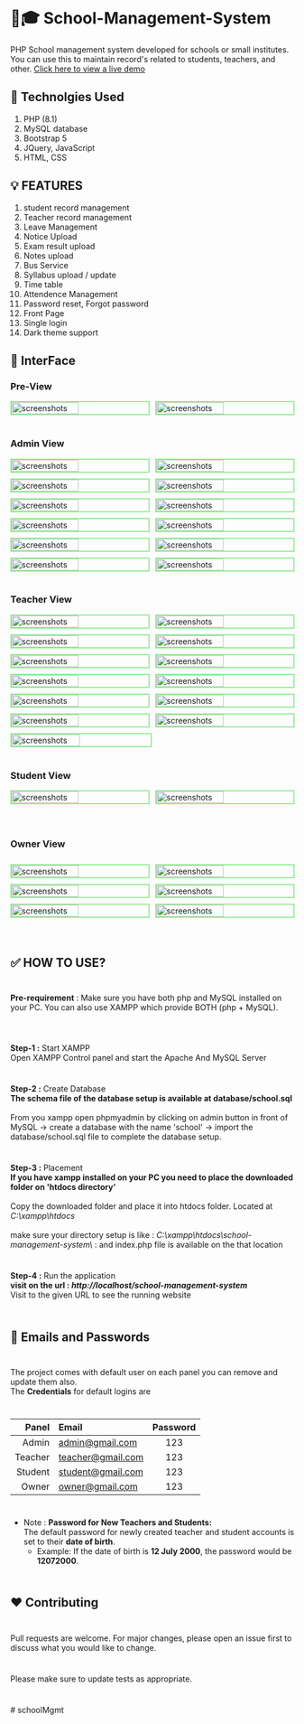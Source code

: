 # 🏫🎓 School-Management-System 
PHP School management system developed for schools or small institutes. You can use this to maintain record's related to students, teachers, and other. [Click here to view a live demo](http://school-management-system.000.pe/?i=1)



## 🥏 Technolgies Used 
  1. PHP (8.1) 
  2. MySQL database  
  3. Bootstrap 5
  4. JQuery, JavaScript
  5. HTML, CSS

## 💡 FEATURES 
  1. student record management
  2. Teacher record management 
  3. Leave Management
  4. Notice Upload 
  5. Exam result upload
  6. Notes upload
  7. Bus Service  
  8. Syllabus upload / update
  9. Time table
  10. Attendence Management
  11. Password reset, Forgot password
  12. Front Page 
  13. Single login
  14. Dark theme support

## 🦤 InterFace

### Pre-View
<div style="display: flex;flex-direction: column; grid-gap: 10px;">
     <div style="display: flex; grid-gap: 10px;">
        <img src="Overview/Interface/1.png" alt="screenshots" width="49%" style="border: 2px solid lightgreen"/>
        <img src="Overview/Interface/2.png" alt="screenshots" width="49%" style="border: 2px solid lightgreen"/>
    </div>
</div>
<br>

### Admin View
<div style="display: flex;flex-direction: column; grid-gap: 10px;">
   <div style="display: flex; grid-gap: 10px;">
        <img src="Overview/Admin/1.png" alt="screenshots" width="49%" style="border: 2px solid lightgreen"/>
        <img src="Overview/Admin/2.png" alt="screenshots" width="49%" style="border: 2px solid lightgreen"/>
    </div>
     <div style="display: flex; grid-gap: 10px;">
        <img src="Overview/Admin/3.png" alt="screenshots" width="49%" style="border: 2px solid lightgreen"/>
        <img src="Overview/Admin/4.png" alt="screenshots" width="49%" style="border: 2px solid lightgreen"/>
    </div>
     <div style="display: flex; grid-gap: 10px;">
        <img src="Overview/Admin/5.png" alt="screenshots" width="49%" style="border: 2px solid lightgreen"/>
        <img src="Overview/Admin/6.png" alt="screenshots" width="49%" style="border: 2px solid lightgreen"/>
    </div>
     <div style="display: flex; grid-gap: 10px;">
        <img src="Overview/Admin/7.png" alt="screenshots" width="49%" style="border: 2px solid lightgreen"/>
        <img src="Overview/Admin/8.png" alt="screenshots" width="49%" style="border: 2px solid lightgreen"/>
    </div>
    <div style="display: flex; grid-gap: 10px;">
        <img src="Overview/Admin/9.png" alt="screenshots" width="49%" style="border: 2px solid lightgreen"/>
        <img src="Overview/Admin/10.png" alt="screenshots" width="49%" style="border: 2px solid lightgreen"/>
    </div>
    <div style="display: flex; grid-gap: 10px;">
        <img src="Overview/Admin/11.png" alt="screenshots" width="49%" style="border: 2px solid lightgreen"/>
        <img src="Overview/Admin/12.png" alt="screenshots" width="49%" style="border: 2px solid lightgreen"/>
    </div>
</div>
<br>

### Teacher View
<div style="display: flex;flex-direction: column; grid-gap: 10px;">
    <div style="display: flex; grid-gap: 10px;">
        <img src="Overview/Teacher/1.png" alt="screenshots" width="49%" style="border: 2px solid lightgreen"/>
        <img src="Overview/Teacher/2.png" alt="screenshots" width="49%" style="border: 2px solid lightgreen"/>
    </div>
    <div style="display: flex; grid-gap: 10px;">
        <img src="Overview/Teacher/3.png" alt="screenshots" width="49%" style="border: 2px solid lightgreen"/>
        <img src="Overview/Teacher/4.png" alt="screenshots" width="49%" style="border: 2px solid lightgreen"/>
    </div>
    <div style="display: flex; grid-gap: 10px;">
        <img src="Overview/Teacher/5.png" alt="screenshots" width="49%" style="border: 2px solid lightgreen"/>
        <img src="Overview/Teacher/6.png" alt="screenshots" width="49%" style="border: 2px solid lightgreen"/>
    </div>
    <div style="display: flex; grid-gap: 10px;">
        <img src="Overview/Teacher/7.png" alt="screenshots" width="49%" style="border: 2px solid lightgreen"/>
        <img src="Overview/Teacher/8.png" alt="screenshots" width="49%" style="border: 2px solid lightgreen"/>
    </div>
    <div style="display: flex; grid-gap: 10px;">
        <img src="Overview/Teacher/9.png" alt="screenshots" width="49%" style="border: 2px solid lightgreen"/>
        <img src="Overview/Teacher/10.png" alt="screenshots" width="49%" style="border: 2px solid lightgreen"/>
    </div>
    <div style="display: flex; grid-gap: 10px;">
        <img src="Overview/Teacher/11.png" alt="screenshots" width="49%" style="border: 2px solid lightgreen"/>
        <img src="Overview/Teacher/12.png" alt="screenshots" width="49%" style="border: 2px solid lightgreen"/>
    </div>
   <div style="display: flex; grid-gap: 10px;">
        <img src="Overview/Teacher/13.png" alt="screenshots" width="49%" style="border: 2px solid lightgreen"/>
    </div>
</div>
<br>

### Student View
<div style="display: flex;flex-direction: column; grid-gap: 10px;">
   <div style="display: flex; grid-gap: 10px;">
        <img src="Overview/Student/1.png" alt="screenshots" width="49%" style="border: 2px solid lightgreen"/>
        <img src="Overview/Student/2.png" alt="screenshots" width="49%" style="border: 2px solid lightgreen"/>
</div>
<br>


### Owner View
<div style="display: flex;flex-direction: column; grid-gap: 10px;">
    <div style="display: flex; grid-gap: 10px;">
        <img src="Overview/Owner/1.png" alt="screenshots" width="49%" style="border: 2px solid lightgreen"/>
        <img src="Overview/Owner/2.png" alt="screenshots" width="49%" style="border: 2px solid lightgreen"/>
    </div>
    <div style="display: flex; grid-gap: 10px;">
        <img src="Overview/Owner/3.png" alt="screenshots" width="49%" style="border: 2px solid lightgreen"/>
        <img src="Overview/Owner/4.png" alt="screenshots" width="49%" style="border: 2px solid lightgreen"/>
    </div>
   <div style="display: flex; grid-gap: 10px;">
        <img src="Overview/Owner/5.png" alt="screenshots" width="49%" style="border: 2px solid lightgreen"/>
        <img src="Overview/Owner/6.png" alt="screenshots" width="49%" style="border: 2px solid lightgreen"/>
    </div>
    
</div>
<br>

## ✅ HOW TO USE?

  <b>Pre-requirement</b> : Make sure you have both php and MySQL installed on your PC. You can also use XAMPP which provide BOTH (php + MySQL).<br><br>

 <b>Step-1 :</b> Start XAMPP <br>
   Open XAMPP Control panel and start the Apache And MySQL Server  <br>

 <b>Step-2 :</b> Create Database <br>
   <b>The schema file of the database setup is available at database/school.sql </b>
   <br><br>
   From you xampp open phpmyadmin by clicking on admin button in front of MySQL -> create a database with the name 'school' -> import the  database/school.sql file to complete the database setup.<br>

<b>Step-3 :</b> Placement <br>
   <b> If you have xampp installed on your PC you need to place the downloaded folder on 'htdocs directory' </b>
   <br><br>
   Copy the downloaded folder and place it into htdocs folder. Located at <i>C:\xampp\htdocs</i>
   <br><br>
   make sure your directory setup is like : <i>C:\xampp\htdocs\school-management-system\ </i> : and index.php file is available on the that location

<b>Step-4 :</b> Run the application <br>
   <b> visit on the url : <i>http://localhost/school-management-system</i> </b>
   <br> Visit to the given URL to see the running website

## 🔐 Emails and Passwords

The project comes with default user on each panel you can remove and update them also.<br>
The **Credentials** for default logins are

| Panel   |  Email             | Password |
| ----:   |  :---------------- | :------: |
| Admin   | admin@gmail.com    | 123      |
| Teacher | teacher@gmail.com  | 123      |
| Student | student@gmail.com  | 123      |
| Owner   | owner@gmail.com    | 123      |

- Note : **Password for New Teachers and Students:**  
   The default password for newly created teacher and student accounts is set to their **date of birth**.  
   - Example: If the date of birth is **12 July 2000**, the password would be **12072000**.

## ❤️ Contributing

Pull requests are welcome. For major changes, please open an issue first
to discuss what you would like to change.

Please make sure to update tests as appropriate.



#   s c h o o l M g m t 
 
 